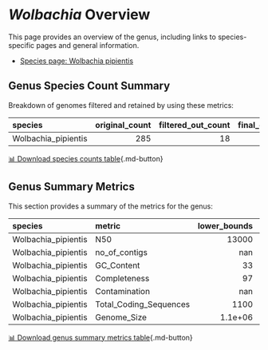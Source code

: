 # *Wolbachia* Overview
This page provides an overview of the genus, including links to species-specific pages and general information.

- [Species page: Wolbachia pipientis](Wolbachia_pipientis/index.md)
## Genus Species Count Summary
Breakdown of genomes filtered and retained by using these metrics:

| species             |   original_count |   filtered_out_count |   final_count |
|:--------------------|-----------------:|---------------------:|--------------:|
| Wolbachia_pipientis |              285 |                   18 |           267 |


[📊 Download species counts table](species_counts.csv){.md-button}
## Genus Summary Metrics
This section provides a summary of the metrics for the genus:

| species             | metric                 |   lower_bounds |   upper_bounds |
|:--------------------|:-----------------------|---------------:|---------------:|
| Wolbachia_pipientis | N50                    |    13000       |      nan       |
| Wolbachia_pipientis | no_of_contigs          |      nan       |      230       |
| Wolbachia_pipientis | GC_Content             |       33       |       36       |
| Wolbachia_pipientis | Completeness           |       97       |      nan       |
| Wolbachia_pipientis | Contamination          |      nan       |        2       |
| Wolbachia_pipientis | Total_Coding_Sequences |     1100       |     1700       |
| Wolbachia_pipientis | Genome_Size            |        1.1e+06 |        1.8e+06 |


[📊 Download genus summary metrics table](genus_summary_metrics.csv){.md-button}
